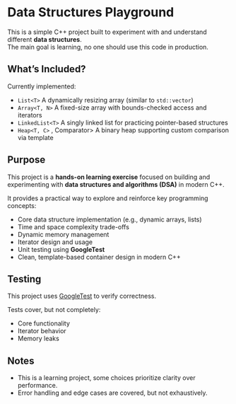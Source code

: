 # Data Structures Playground

This is a simple C++ project built to experiment with and understand different **data structures**.  
The main goal is learning, no one should use this code in production.

## What’s Included?

Currently implemented:

- `List<T>` A dynamically resizing array (similar to `std::vector`)
- `Array<T, N>` A fixed-size array with bounds-checked access and iterators
- `LinkedList<T>` A singly linked list for practicing pointer-based structures
- `Heap<T, C>` , Comparator> A binary heap supporting custom comparison via template

## Purpose

This project is a **hands-on learning exercise** focused on building and experimenting with **data structures and
algorithms (DSA)** in modern C++.

It provides a practical way to explore and reinforce key programming concepts:

- Core data structure implementation (e.g., dynamic arrays, lists)
- Time and space complexity trade-offs
- Dynamic memory management
- Iterator design and usage
- Unit testing using **GoogleTest**
- Clean, template-based container design in modern C++

## Testing

This project uses [GoogleTest](https://github.com/google/googletest) to verify correctness.

Tests cover, but not completely:

- Core functionality
- Iterator behavior
- Memory leaks

## Notes

- This is a learning project, some choices prioritize clarity over performance.
- Error handling and edge cases are covered, but not exhaustively.

